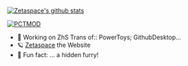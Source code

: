[![Zetaspace's github stats](https://github-readme-stats.vercel.app/api?username=ideaploter&show_icons=true&icon_color=586069&title_color=ff8000)](https://github.com/anuraghazra/github-readme-stats)

[![PCTMOD](https://github-readme-stats.vercel.app/api/pin/?username=ideaploter&repo=PowerToys-Chinese-TransMOD&show_icons=true&title_color=ff8000)](https://github.com/IdeaPloter/PowerToys-Chinese-TransMOD)
<!--
**IdeaPloter/IdeaPloter** is a ✨ _special_ ✨ repository because its `README.md` (this file) appears on your GitHub profile.

Here are some ideas to get you started:

- 🔭 I’m currently working on ...
- 🌱 I’m currently learning ...
- 👯 I’m looking to collaborate on ...
- 🤔 I’m looking for help with ...
- 💬 Ask me about ...
- 📫 How to reach me: ...
- 😄 Pronouns: ...
- ⚡ Fun fact: ...
-->

- 🎨 Working on ZhS Trans of:: PowerToys; GithubDesktop...
- 🪐 [Zetaspace](https://xn--rxa.space) the Website
- 🐾 Fun fact: ... a hidden furry!
